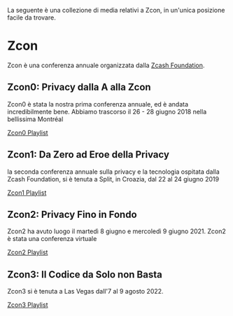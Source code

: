 La seguente è una collezione di media relativi a Zcon, in un'unica posizione facile da trovare.

# Zcon
Zcon è una conferenza annuale organizzata dalla [Zcash Foundation](https://zfnd.org/).

## Zcon0: Privacy dalla A alla Zcon

Zcon0 è stata la nostra prima conferenza annuale, ed è andata incredibilmente bene. Abbiamo trascorso il 26 - 28 giugno 2018 nella bellissima Montréal

[Zcon0 Playlist](https://www.youtube.com/playlist?list=PL40dyJ0UYTLK507afWUMgzUYeh-i4qQWS)


## Zcon1: Da Zero ad Eroe della Privacy

la seconda conferenza annuale sulla privacy e la tecnologia ospitata dalla Zcash Foundation, si è tenuta a Split, in Croazia, dal 22 al 24 giugno 2019

[Zcon1 Playlist](https://www.youtube.com/playlist?list=PL40dyJ0UYTLLjPZaKjdhMoCNanb77_Ztj)

## Zcon2: Privacy Fino in Fondo

Zcon2 ha avuto luogo il martedì 8 giugno e mercoledì 9 giugno 2021. Zcon2 è stata una conferenza virtuale

[Zcon2 Playlist](https://www.youtube.com/playlist?list=PL40dyJ0UYTLLa68H9ibpiSZqeevqKizg4)

## Zcon3: Il Codice da Solo non Basta

Zcon3 si è tenuta a Las Vegas dall'7 al 9 agosto 2022.

[Zcon3 Playlist](https://www.youtube.com/playlist?list=PL40dyJ0UYTLJm-Cl7ez3UXp8R4IuUNDfb)
